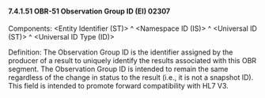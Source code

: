 #### 7.4.1.51 OBR-51 Observation Group ID (EI) 02307

Components: &lt;Entity Identifier (ST)> ^ &lt;Namespace ID (IS)> ^ &lt;Universal ID (ST)> ^ &lt;Universal ID Type (ID)>

Definition: The Observation Group ID is the identifier assigned by the producer of a result to uniquely identify the results associated with this OBR segment. The Observation Group ID is intended to remain the same regardless of the change in status to the result (i.e., it is not a snapshot ID). This field is intended to promote forward compatibility with HL7 V3.
